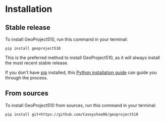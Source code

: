 # Installation

## Stable release

To install GeoProject510, run this command in your terminal:

```
pip install geoproject510
```

This is the preferred method to install GeoProject510, as it will always install the most recent stable release.

If you don't have [pip](https://pip.pypa.io) installed, this [Python installation guide](http://docs.python-guide.org/en/latest/starting/installation/) can guide you through the process.

## From sources

To install GeoProject510 from sources, run this command in your terminal:

```
pip install git+https://github.com/Caseyshea96/geoproject510
```
